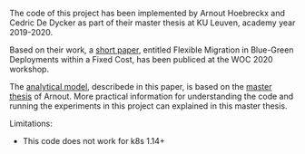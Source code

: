 The code of this project has been implemented by Arnout Hoebreckx and Cedric De Dycker as part of their master thesis at KU Leuven, academy year 2019-2020.

Based on their work, a [short paper](https://doi.org/10.1145/3429885.3429963), entitled Flexible Migration in Blue-Green Deployments within a Fixed Cost, has been publiced at the WOC 2020 workshop.

The [analytical model](https://www.desmos.com/calculator/lwsphz3nbo), describede in this paper, is based on the [master thesis](./2020_ArnoutHoebreckx_Masterproef.pdf) of Arnout. More practical information for understanding the code and running the experiments in this project can explained in this master thesis.


Limitations: 
 * This code does not work for k8s 1.14+
  
